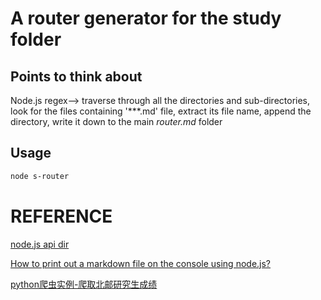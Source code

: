 # A router generator for the study folder

## Points to think about
Node.js   regex--> traverse through all the directories and sub-directories, look for the files containing '***.md' file, extract its file name, append the directory, write it down to the main *router.md* folder

## Usage
```bash
node s-router
```


# REFERENCE
[node.js api dir](https://nodejs.org/api/fs.html#fs_class_fs_dir)

[How to print out a markdown file on the console using node.js?](https://stackoverflow.com/questions/6110953/how-to-print-out-a-markdown-file-on-the-console-using-node-js)

[python爬虫实例-爬取北邮研究生成绩](https://blog.csdn.net/zq602316498/article/details/37834103)
